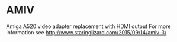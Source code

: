 # AMIV
Amiga A520 video adapter replacement with HDMI output
For more information see http://www.staringlizard.com/2015/09/14/amiv-3/

